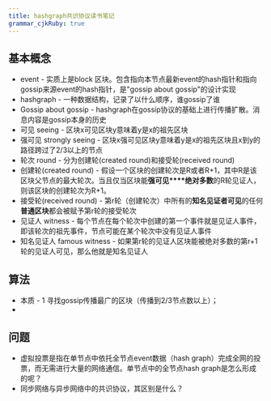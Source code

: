 ```yaml
---
title: hashgraph共识协议读书笔记
grammar_cjkRuby: true
---
```

## 基本概念
- event - 实质上是block 区块。包含指向本节点最新event的hash指针和指向gossip来源event的hash指针，是"gossip about gossip"的设计实现
- hashgraph - 一种数据结构，记录了以什么顺序，谁gossip了谁
- Gossip about gossip - hashgraph在gossip协议的基础上进行传播扩散。消息内容是gossip本身的历史
- 可见 seeing - 区块x可见区块y意味着y是x的祖先区块
- 强可见 strongly seeing - 区块x强可见区块y意味着y是x的祖先区块且x到y的路径跨过了2/3以上的节点
- 轮次 round - 分为创建轮(created round)和接受轮(received round)
- 创建轮(created round) - 假设一个区块的创建轮次是R或者R+1，其中R是该区块父节点的最大轮次。当且仅当区块能**强可见****绝对多数**的R轮见证人，则该区块的创建轮次为R+1。
- 接受轮(received round) - 第r轮（创建轮次）中所有的**知名见证者可见**的任何**普通区块**都会被赋予第r轮的接受轮次
- 见证人 witness - 每个节点在每个轮次中创建的第一个事件就是见证人事件，即该轮次的祖先事件，节点可能在某个轮次中没有见证人事件
- 知名见证人 famous witness - 如果第r轮的见证人区块能被绝对多数的第r+1轮的见证人可见，那么他就是知名见证人

## 算法
- 本质 - 1 寻找gossip传播最广的区块（传播到2/3节点数以上）；
- 

## 问题
- 虚拟投票是指在单节点中依托全节点event数据（hash graph）完成全网的投票，而无需进行大量的网络通信。单节点中的全节点hash graph是怎么形成的呢？
- 同步网络与异步网络中的共识协议，其区别是什么？